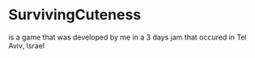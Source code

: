 # SurvivingCuteness
 is a game that was developed by me in a 3 days jam that occured in Tel Aviv, Israel
